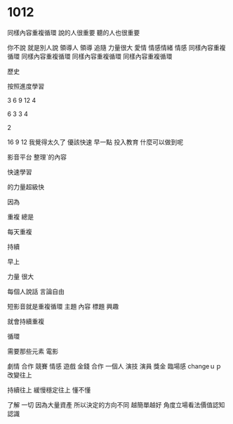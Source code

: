 # 1012
同樣內容重複循環
說的人很重要
聽的人也很重要

你不說
就是別人說
領導人
領導
追隨
力量很大
愛情
情感情緒
情感
同樣內容重複循環
同樣內容重複循環
同樣內容重複循環
同樣內容重複循環

歷史

按照進度學習

3 6 9 12 
4 

6 3 3 4 

2

16
9
12
我覺得太久了
優該快速 早一點 投入教育
什麼可以做到呢

影音平台
整理ˋ的內容



快速學習

的力量超級快

因為

重複
總是

每天重複

持續

早上

力量
很大

每個人說話
言論自由


短影音就是重複循環
主題
內容
標題
興趣

就會持續重複

循環

需要那些元素 電影 

劇情
合作 競賽 情感 遊戲 金錢 合作 一個人
演技 演員
獎金
臨場感
changeｕｐ　改變往上

持續往上
緩慢穩定往上
懂不懂

了解
一切
因為大量資產
所以決定的方向不同
越簡單越好
角度立場看法價值認知
認識
